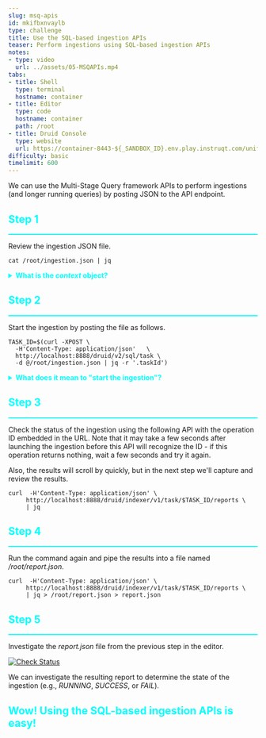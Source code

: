 ```yaml
---
slug: msq-apis
id: mkifbxnvaylb
type: challenge
title: Use the SQL-based ingestion APIs
teaser: Perform ingestions using SQL-based ingestion APIs
notes:
- type: video
  url: ../assets/05-MSQAPIs.mp4
tabs:
- title: Shell
  type: terminal
  hostname: container
- title: Editor
  type: code
  hostname: container
  path: /root
- title: Druid Console
  type: website
  url: https://container-8443-${_SANDBOX_ID}.env.play.instruqt.com/unified-console.html
difficulty: basic
timelimit: 600
---
```


We can use the Multi-Stage Query framework APIs to perform ingestions (and longer running queries) by posting JSON to the API endpoint.

<h2 style="color:cyan">Step 1</h2><hr style="color:cyan;background-color:cyan;height:2px">

Review the ingestion JSON file.

```
cat /root/ingestion.json | jq
```

<details>
  <summary style="color:cyan"><b>What is the <i>context</i> object?</b></summary>
<hr style="background-color:cyan">
The <i>context</i> object gives Druid special instructions for how to perform various activities during the operation.
These activities may vary depending on if the operation is a query or an ingestion.
<br><br>
For example, aggregations using sketches during queries should return the resulting number.
But during ingestion, aggregations using sketches should retain the results as a sketch, which will result in eventually faster queries.
<br><br>
Operations using the API can control context parameter values using the <i>context</i> object.
Operations performed using the Druid Console can specify context parameter values using SQL comments (e.g., <i>--:context groupByEnableMultiValueUnnesting: false</i>).
Read more <a href="https://druid.apache.org/docs/latest/querying/sql-query-context.html" target="_blank">here</a>.
<hr style="background-color:cyan">
</details>

<h2 style="color:cyan">Step 2</h2><hr style="color:cyan;background-color:cyan;height:2px">

Start the ingestion by posting the file as follows.

```
TASK_ID=$(curl -XPOST \
  -H'Content-Type: application/json'   \
  http://localhost:8888/druid/v2/sql/task \
  -d @/root/ingestion.json | jq -r '.taskId')
```
<details>
  <summary style="color:cyan"><b>What does it mean to "start the ingestion"?</b></summary>
<hr style="background-color:cyan">
These API operations can be long running.
Therefore, they are asynchronous.
So the <i>curl</i> command above merely launches the ingestion.
<br><br>
The returned result of starting the ingestion is a report that contains the operation ID.
You see in the above command that we use <i>jq</i> to parse out the ID, and store it in a shell variable (i.e., <i>TASK_ID</i>).
<hr style="background-color:cyan">
</details>

<h2 style="color:cyan">Step 3</h2><hr style="color:cyan;background-color:cyan;height:2px">

Check the status of the ingestion using the following API with the operation ID embedded in the URL.
Note that it may take a few seconds after launching the ingestion before this API will recognize the ID - if this operation returns nothing, wait a few seconds and try it again.


Also, the results will scroll by quickly, but in the next step we'll capture and review the results.

```
curl  -H'Content-Type: application/json' \
     http://localhost:8888/druid/indexer/v1/task/$TASK_ID/reports \
     | jq
```

<h2 style="color:cyan">Step 4</h2><hr style="color:cyan;background-color:cyan;height:2px">

Run the command again and pipe the results into a file named _/root/report.json_.

```
curl  -H'Content-Type: application/json' \
     http://localhost:8888/druid/indexer/v1/task/$TASK_ID/reports \
     | jq > /root/report.json > report.json
```

<h2 style="color:cyan">Step 5</h2><hr style="color:cyan;background-color:cyan;height:2px">

Investigate the _report.json_ file from the previous step in the editor.

<a href="#img-5">
  <img alt="Check Status" src="../assets/CheckStatus.png" />
</a>
<a href="#" class="lightbox" id="img-5">
  <img alt="Check Status" src="../assets/CheckStatus.png" />
</a>

We can investigate the resulting report to determine the state of the ingestion (e.g., _RUNNING_, _SUCCESS_, or _FAIL_).

<h2 style="color:cyan">Wow! Using the SQL-based ingestion APIs is easy!</h2>


<style type="text/css" rel="stylesheet">
.lightbox { display: none; position: fixed; justify-content: center; align-items: center; z-index: 999; top: 0; left: 0; right: 0; bottom: 0; padding: 1rem; background: rgba(0, 0, 0, 0.8); }
.lightbox:target { display: flex; }
.lightbox img { max-height: 100% }
.thumbnail:hover {
    position:fixed;
    top:-25px;
    left:-35px;
    width:500px;
    height:auto;
    display:block;
    z-index:999;
}
</style>
